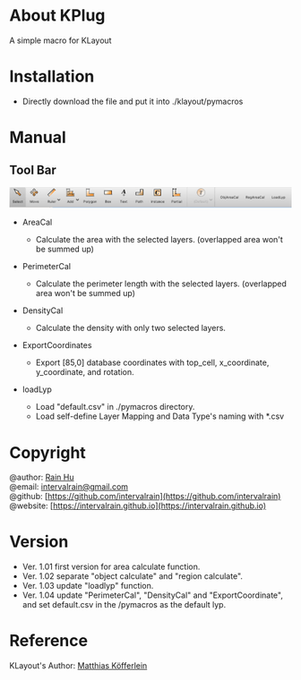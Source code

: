 # About KPlug
A simple macro for KLayout

# Installation
+ Directly download the file and put it into ./klayout/pymacros

# Manual
## Tool Bar
![toolbar](/images/toolbar.png)
+ AreaCal
  + Calculate the area with the selected layers. (overlapped area won't be summed up)
+ PerimeterCal
  + Calculate the perimeter length with the selected layers. (overlapped area won't be summed up)
+ DensityCal
  + Calculate the density with only two selected layers. 

+ ExportCoordinates
  + Export [85,0] database coordinates with top_cell, x_coordinate, y_coordinate, and rotation.

+ loadLyp
  + Load "default.csv" in ./pymacros directory.
  + Load self-define Layer Mapping and Data Type's naming with *.csv

# Copyright 
@author: [Rain Hu](https://intervalrain.github.io/posts/aboutme/)  
@email: [intervalrain@gmail.com](intervalrain@gmail.com)  
@github: [https://github.com/intervalrain](https://github.com/intervalrain)  
@website: [https://intervalrain.github.io](https://intervalrain.github.io)

# Version
+ Ver. 1.01 first version for area calculate function.
+ Ver. 1.02 separate "object calculate" and "region calculate".
+ Ver. 1.03 update "loadlyp" function.
+ Ver. 1.04 update "PerimeterCal", "DensityCal" and "ExportCoordinate", and set default.csv in the /pymacros as the default lyp.

# Reference
KLayout's Author: [Matthias Köfferlein](https://github.com/klayoutmatthias)